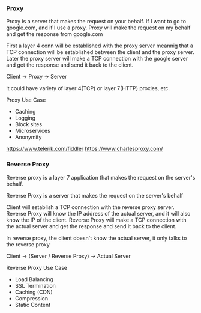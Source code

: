 ### Proxy

Proxy is a server that makes the request on your behalf.
If I want to go to google.com, and if I use a proxy.
Proxy will make the request on my behalf and get the response from google.com

First a layer 4 conn will be established with the proxy server
meannig that a TCP connection will be established between the client and the proxy server.
Later the proxy server will make a TCP connection with the google server and get the response and send it back to the client.

Client -> Proxy -> Server

it could have variety of layer 4(TCP) or layer 7(HTTP) proxies, etc.

Proxy Use Case
- Caching
- Logging
- Block sites
- Microservices
- Anonymity

https://www.telerik.com/fiddler
https://www.charlesproxy.com/


### Reverse Proxy

Reverse proxy is a layer 7 application that makes the request on the server's behalf.

Reverse Proxy is a server that makes the request on the server's behalf

Client will establish a TCP connection with the reverse proxy server.
Reverse Proxy will know the IP address of the actual server, and it will also know the IP of the client.
Reverse Proxy will make a TCP connection with the actual server and get the response and send it back to the client.

In reverse proxy, the client doesn't know the actual server, it only talks to the reverse proxy

Client -> (Server / Reverse Proxy) -> Actual Server

Reverse Proxy Use Case
- Load Balancing
- SSL Termination
- Caching (CDN)
- Compression
- Static Content

